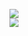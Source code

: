 [![](https://img.shields.io/badge/Made%20With-Github%20Spray-lightgrey.svg?style=for-the-badge&logo=github)](https://github.com/Annihil/github-spray#6589)  
[![](https://i.imgur.com/2DrTn0Z.gif)](https://github.com/Annihil/github-spray)